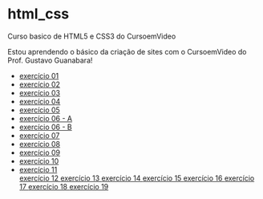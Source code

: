  # html_css
 Curso basico de HTML5 e CSS3 do CursoemVideo

 Estou aprendendo o básico da criação de sites com o CursoemVideo do Prof. Gustavo Guanabara!

 <ul>
     <li><a href="https://michelsouza-tech.github.io/html_css/md01/exercicios/ex01/index.html"> exercício 01</li>
     <li><a href="https://michelsouza-tech.github.io/html_css/md01/exercicios/ex02/index.html"> exercício 02</li>
     <li><a href="https://michelsouza-tech.github.io/html_css/md01/exercicios/ex03/index.html"> exercício 03</li>
     <li><a href="https://michelsouza-tech.github.io/html_css/md01/exercicios/ex04/index.html"> exercício 04</li>
     <li><a href="https://michelsouza-tech.github.io/html_css/md01/exercicios/ex05/index.html"> exercício 05</li>
     <li><a href="https://michelsouza-tech.github.io/html_css/md01/exercicios/ex06/html4.html"> exercício 06 - A</li>
     <li><a href="https://michelsouza-tech.github.io/html_css/md01/exercicios/ex06/html5.html"> exercício 06 - B</li>
     <li><a href="https://michelsouza-tech.github.io/html_css/md01/exercicios/ex07/index.html"> exercício 07</li>
     <li><a href="https://michelsouza-tech.github.io/html_css/md01/exercicios/ex08/index.html"> exercício 08</li>
     <li><a href="https://michelsouza-tech.github.io/html_css/md01/exercicios/ex09/index.html"> exercício 09</li>
     <li><a href="https://michelsouza-tech.github.io/html_css/md01/exercicios/ex10/index.html"> exercício 10</li>
     <li><a href="https://michelsouza-tech.github.io/html_css/md01/exercicios/ex11/index.html"> exercício 11</li>
     <a href="https://michelsouza-tech.github.io/html_css/md01/exercicios/ex12/index.html"> exercício 12
     <a href="https://michelsouza-tech.github.io/html_css/md01/exercicios/ex13/index.html"> exercício 13
     <a href="https://michelsouza-tech.github.io/html_css/md01/exercicios/ex14/index.html"> exercício 14
     <a href="https://michelsouza-tech.github.io/html_css/md01/exercicios/ex15/index.html"> exercício 15
     <a href="https://michelsouza-tech.github.io/html_css/md01/exercicios/ex16/index.html"> exercício 16
     <a href="https://michelsouza-tech.github.io/html_css/md01/exercicios/ex17/index.html"> exercício 17
     <a href="https://michelsouza-tech.github.io/html_css/md01/exercicios/ex18/index.html"> exercício 18
     <a href="https://michelsouza-tech.github.io/html_css/md01/exercicios/ex19/index.html"> exercício 19
 </ul>
